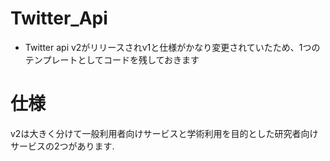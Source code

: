 # Twitter_Api

- Twitter api v2がリリースされv1と仕様がかなり変更されていたため、1つのテンプレートとしてコードを残しておきます

# 仕様
v2は大きく分けて一般利用者向けサービスと学術利用を目的とした研究者向けサービスの2つがあります.<br>
